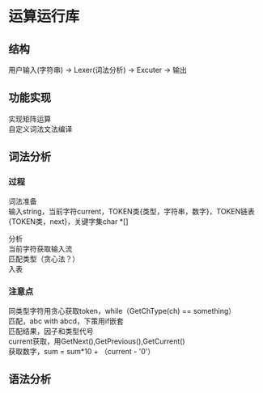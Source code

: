 # 运算运行库
## 结构
用户输入(字符串) -> Lexer(词法分析) -> Excuter -> 输出  

## 功能实现
实现矩阵运算  
自定义词法文法编译  

## 词法分析
### 过程
词法准备  
输入string，当前字符current，TOKEN类{类型，字符串，数字}，TOKEN链表{TOKEN类，next}，关键字集char *[]

分析  
当前字符获取输入流  
匹配类型（贪心法？）  
入表  

### 注意点
同类型字符用贪心获取token，while（GetChType(ch) == something）  
匹配，abc with abcd，下策用if嵌套  
匹配结果，因子和类型代号  
current获取，用GetNext(),GetPrevious(),GetCurrent()  
获取数字，sum = sum*10 + （current - '0'）  

## 语法分析